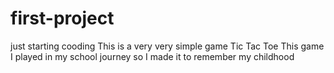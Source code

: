 # first-project
just starting cooding
This is a very very simple game Tic Tac Toe 
This game I played in my school journey so I made it to remember my childhood 
